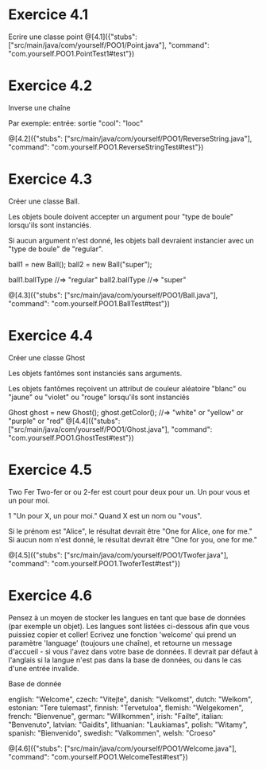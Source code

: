 # Exercice 4.1
Ecrire une classe point
@[4.1]({"stubs": ["src/main/java/com/yourself/POO1/Point.java"], "command": "com.yourself.POO1.PointTest1#test"})
# Exercice 4.2

Inverse une chaîne

Par exemple: entrée: sortie "cool": "looc"

@[4.2]({"stubs": ["src/main/java/com/yourself/POO1/ReverseString.java"], "command": "com.yourself.POO1.ReverseStringTest#test"})

# Exercice 4.3
Créer une classe Ball.

Les objets boule doivent accepter un argument pour "type de boule" lorsqu'ils sont instanciés.

Si aucun argument n'est donné, les objets ball devraient instancier avec un "type de boule" de "regular".

ball1 = new Ball();
ball2 = new Ball("super");

ball1.ballType     //=> "regular"
ball2.ballType     //=> "super"


@[4.3]({"stubs": ["src/main/java/com/yourself/POO1/Ball.java"], "command": "com.yourself.POO1.BallTest#test"})


# Exercice 4.4
Créer une classe Ghost

Les objets fantômes sont instanciés sans arguments.

Les objets fantômes reçoivent un attribut de couleur aléatoire "blanc" ou "jaune" ou "violet" ou "rouge" lorsqu'ils sont instanciés

Ghost ghost = new Ghost();
ghost.getColor(); //=> "white" or "yellow" or "purple" or "red"
@[4.4]({"stubs": ["src/main/java/com/yourself/POO1/Ghost.java"], "command": "com.yourself.POO1.GhostTest#test"})



# Exercice 4.5
Two Fer
Two-fer or  ou 2-fer est court pour deux pour un. Un pour vous et un pour moi.

1
"Un pour X, un pour moi."
Quand X est un nom ou "vous".

Si le prénom est "Alice", le résultat devrait être  "One for Alice, one for me."
 Si aucun nom n'est donné, le résultat devrait être "One for you, one for me."

@[4.5]({"stubs": ["src/main/java/com/yourself/POO1/Twofer.java"], "command": "com.yourself.POO1.TwoferTest#test"})

# Exercice 4.6

Pensez à un moyen de stocker les langues en tant que base de données (par exemple un objet). Les langues sont listées ci-dessous afin que vous puissiez copier et coller!
Ecrivez une fonction 'welcome' qui prend un paramètre 'language' (toujours une chaîne), et retourne un message d'accueil - si vous l'avez dans votre base de données. Il devrait par défaut à l'anglais si la langue n'est pas dans la base de données, ou dans le cas d'une entrée invalide.

Base de donnée

english: "Welcome",
czech: "Vitejte",
danish: "Velkomst",
dutch: "Welkom",
estonian: "Tere tulemast",
finnish: "Tervetuloa",
flemish: "Welgekomen",
french: "Bienvenue",
german: "Willkommen",
irish: "Failte",
italian: "Benvenuto",
latvian: "Gaidits",
lithuanian: "Laukiamas",
polish: "Witamy",
spanish: "Bienvenido",
swedish: "Valkommen",
welsh: "Croeso"


@[4.6]({"stubs": ["src/main/java/com/yourself/POO1/Welcome.java"], "command": "com.yourself.POO1.WelcomeTest#test"})